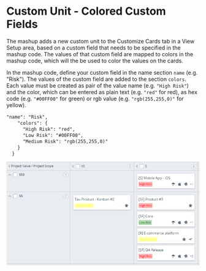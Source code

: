 # Custom Unit - Colored Custom Fields

The mashup adds a new custom unit to the Customize Cards tab in a View Setup area, based on a custom field that needs to be specified in the mashup code. The values of that custom field are mapped to colors in the mashup code, which will the be used to color the values on the cards.

In the mashup code, define your custom field in the name section `name` (e.g. "Risk"). The values of the custom field are added to the section `colors`. Each value must be created as pair of the value name (e.g. `"High Risk"`) and the color, which can be entered as plain text (e.g. `"red"` for red), as hex code (e.g. `"#00FF00"` for green) or rgb value (e.g. `"rgb(255,255,0)"` for yellow).

```
"name": "Risk",
    "colors": {
      "High Risk": "red",
      "Low Risk": "#00FF00",
      "Medium Risk": "rgb(255,255,0)"
    }
  }
```

![Colored Custom Fields on Cards](https://raw.githubusercontent.com/TargetProcess/CustomUnitColoredCustomFieldMashup/master/src/traffic-light.png)
